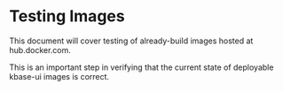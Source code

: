 ---
---

# Testing Images

This document will cover testing of already-build images hosted at hub.docker.com.

This is an important step in verifying that the current state of deployable kbase-ui images is correct.
